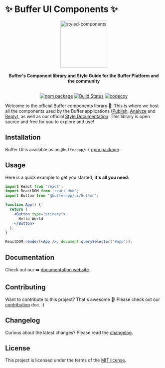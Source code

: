 # ✨ Buffer UI Components ✨

<div align="center">
  <a href="https://www.styled-components.com">
    <img alt="styled-components" src="https://blobscdn.gitbook.com/v0/b/gitbook-28427.appspot.com/o/spaces%2F-LFNym8ScnaWKWBQFWTw%2Favatar.png?generation=1529427935328806&alt=media" height="150px" />
  </a>
</div>

<br />

<div align="center">
  <strong>Buffer's Component library and Style Guide for the Buffer Platform and the community</strong>
  <br />
  <br />

[![npm package](https://img.shields.io/npm/v/@bufferapp/components-new/latest.svg)](https://www.npmjs.com/package/@bufferapp/ui)
[![Build Status](https://travis-ci.org/bufferapp/shared-components.svg?branch=master)](https://travis-ci.org/bufferapp/ui)
[![codecov](https://codecov.io/gh/bufferapp/shared-components/branch/master/graph/badge.svg)](https://codecov.io/gh/bufferapp/ui)

</div>

Welcome to the official Buffer components library 🎉! This is where we host all the components used by the Buffer applications ([Publish](https://publish.buffer.com), [Analyze](https://analyze.buffer.com) and [Reply](https://reply.buffer.com)), as well as our official [Style Documentation](https://bufferapp.github.io/ui).
This library is open source and free for you to explore and use!

## Installation

Buffer UI  is available as an `@bufferapp/ui` [npm package](https://www.npmjs.com/package/@bufferapp/ui).


## Usage

Here is a quick example to get you started, **it's all you need**:

```jsx
import React from 'react';
import ReactDOM from 'react-dom';
import Button from '@bufferapp/ui/Button';

function App() {
  return (
    <Button type="primary">
      Hello World
    </Button>
  );
}

ReactDOM.render(<App />, document.querySelector('#app'));
```


## Documentation

Check out our ➡️ [documentation website](https://bufferapp.github.io/ui/#Button).


## Contributing

Want to contribute to this project? That's awesome 🙌! Please check out our [contribution](/CONTRIBUTING.md) doc. :)

## Changelog

Curious about the latest changes?
Please read the [changelog](https://github.com/bufferapp/ui/releases).


## License

This project is licensed under the terms of the
[MIT license](/LICENSE).
